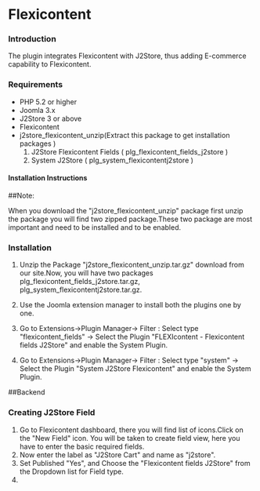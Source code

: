 # Flexicontent

### Introduction 

  The plugin integrates Flexicontent with J2Store, thus adding E-commerce capability to Flexicontent.

### Requirements

* PHP 5.2 or higher
* Joomla 3.x
* J2Store 3 or above
* Flexicontent  
* j2store_flexicontent_unzip(Extract this package to get installation packages )
    1. J2Store Flexicontent Fields ( plg_flexicontent_fields_j2store )
    2. System  J2Store ( plg_system_flexicontentj2store ) 


#### Installation Instructions 

##Note:

When you download the "j2store_flexicontent_unzip" package first unzip the package you will find two zipped package.These two package are most important and need to be installed and to be enabled.

### Installation 
1. Unzip the Package "j2store_flexicontent_unzip.tar.gz" download from our site.Now, you will have two packages plg_flexicontent_fields_j2store.tar.gz, plg_system_flexicontentj2store.tar.gz.
 
2. Use the Joomla extension manager to install both the plugins one by one. 
 
3. Go to Extensions->Plugin Manager-> Filter : Select type "flexicontent_fields" -> Select the Plugin "FLEXIcontent - Flexicontent fields J2Store" and enable the System Plugin.

4. Go to Extensions->Plugin Manager-> Filter : Select type "system" -> Select the Plugin "System J2Store Flexicontent" and enable the System Plugin.

##Backend 
### Creating J2Store Field 
1. Go to Flexicontent dashboard, there you will find list of icons.Click on the "New Field" icon. You will be taken to create field view, here you have to enter the basic required fields.
2. Now enter the label as "J2Store Cart" and name as "j2store".
3. Set Published "Yes", and  Choose the "Flexicontent fields J2Store" from the Dropdown list for Field type.
4. 



